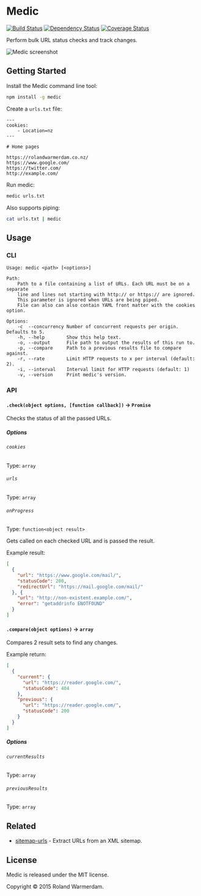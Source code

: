 Medic
=====

[![Build Status](https://api.travis-ci.org/therealpecus/medic.svg?branch=master)](https://travis-ci.org/therealpecus/medic)
[![Dependency Status](https://david-dm.org/therealpecus/medic/status.svg)](https://david-dm.org/therealpecus/medic)
[![Coverage Status](https://coveralls.io/repos/github/therealpecus/medic/badge.svg)](https://coveralls.io/github/therealpecus/medic)

Perform bulk URL status checks and track changes.

![Medic screenshot](screenshot.png)


Getting Started
---------------

Install the Medic command line tool:
```bash
npm install -g medic
```

Create a `urls.txt` file:
```
---
cookies:
    - Location=nz
---

# Home pages

https://rolandwarmerdam.co.nz/
https://www.google.com/
https://twitter.com/
http://example.com/
```

Run medic:
```bash
medic urls.txt
```

Also supports piping:
```bash
cat urls.txt | medic
```


Usage
-----

### CLI

```
Usage: medic <path> [<options>]

Path:
    Path to a file containing a list of URLs. Each URL must be on a separate
    line and lines not starting with http:// or https:// are ignored.
    This parameter is ignored when URLs are being piped.
    File can also can also contain YAML front matter with the cookies option.

Options:
    -c  --concurrency Number of concurrent requests per origin. Defaults to 5.
    -h, --help        Show this help text.
    -o, --output      File path to output the results of this run to.
    -p, --compare     Path to a previous results file to compare against.
    -r, --rate        Limit HTTP requests to x per interval (default: 2).
    -i, --interval    Interval limit for HTTP requests (default: 1)
    -v, --version     Print medic's version.
```


### API

#### `.check(object options, [function callback])` -> `Promise`
Checks the status of all the passed URLs.

##### Options

###### `cookies`
Type: `array`

###### `urls`
Type: `array`

###### `onProgress`
Type: `function<object result>`

Gets called on each checked URL and is passed the result.

Example result:
```json
[
  {
    "url": "https://www.google.com/mail/",
    "statusCode": 200,
    "redirectUrl": "https://mail.google.com/mail/"
  }, {
    "url": "http://non-existent.example.com/",
    "error": "getaddrinfo ENOTFOUND"
  }
]
```


#### `.compare(object options)` -> `array`
Compares 2 result sets to find any changes.

Example return:
```json
[
  {
    "current": {
      "url": "https://reader.google.com/",
      "statusCode": 404
    },
    "previous": {
      "url": "https://reader.google.com/",
      "statusCode": 200
    }
  }
]
```

##### Options

###### `currentResults`
Type: `array`

###### `previousResults`
Type: `array`


Related
-------

 - [sitemap-urls][] - Extract URLs from an XML sitemap.


License
-------
Medic is released under the MIT license.

Copyright © 2015 Roland Warmerdam.



[sitemap-urls]: https://github.com/Rowno/sitemap-urls
